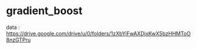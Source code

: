 # gradient_boost
data : https://drive.google.com/drive/u/0/folders/1zXbYiFwAXDjxKwX5bzHHMToO8nzGTPru
